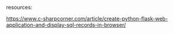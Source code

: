 resources:

https://www.c-sharpcorner.com/article/create-python-flask-web-application-and-display-sql-records-in-browser/
